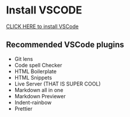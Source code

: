 # Install VSCODE

[CLICK HERE to install VSCode](https://code.visualstudio.com/)

## Recommended VSCode plugins
* Git lens
* Code spell Checker
* HTML Boilerplate
* HTML Snippets
* Live Server (THAT IS SUPER COOL)
* Markdown all in one
* Markdown Previewer
* Indent-rainbow
* Prettier